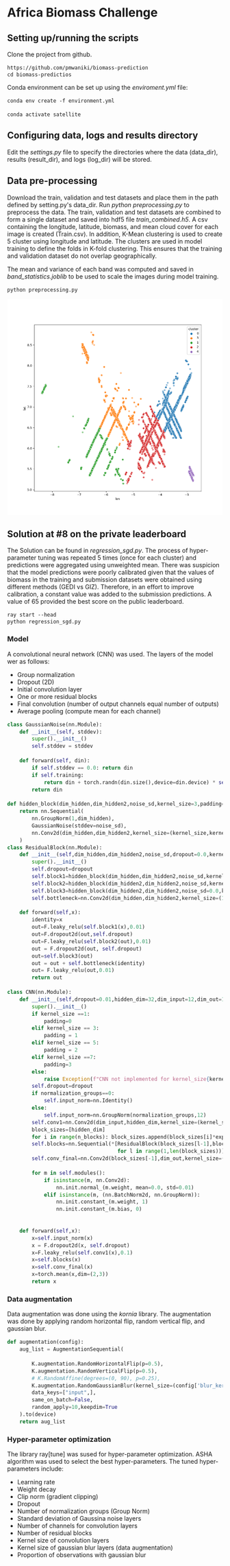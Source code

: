 # Africa Biomass Challenge


## Setting up/running the scripts
Clone the project from github.

```commandline
https://github.com/pmwaniki/biomass-prediction
cd biomass-predictios
```
Conda environment can be set up using the *enviroment.yml* file:

```commandline
conda env create -f environment.yml

conda activate satellite
```
## Configuring data, logs and results directory
Edit the *settings.py* file to specify the directories where the data (data_dir), results (result_dir), and logs (log_dir) will be stored.


## Data pre-processing
Download the train, validation and test datasets and place them in the path defined by setting.py's data_dir. Run *python preprocessing.py* to preprocess the data. The train, validation and test datasets are combined to form a single dataset and saved into hdf5 file *train_combined.h5*. A csv containing the longitude, latitude, biomass, and mean cloud cover for each image is created (Train.csv). In addition, K-Mean clustering is used to create 5 cluster using longitude and latitude. The clusters are used in model training to define the folds in K-fold clustering. This ensures that the training and validation dataset do not overlap geographically.

The mean and variance of each band was computed and saved in *band_statistics.joblib* to be used to scale the images during model training. 
```commandline
python preprocessing.py
```

![alt text for screen readers](k_mean-clusters.png "K-mean Clusters")

## Solution at #8 on the private leaderboard
The Solution can be found in *regression_sgd.py*. The process of hyper-parameter tuning was repeated 5 times (once for each cluster) and predictions were aggregated using unweighted mean.
There was suspicion that the model predictions were poorly calibrated given that the values of biomass in the training and submission datasets were obtained using different methods (GEDI vs GIZ).
Therefore, in an effort to improve calibration, a constant value was added to the submission predictions. A value of 65 provided the best score on the public leaderboard.


```commandline
ray start --head
python regression_sgd.py
```

### Model

A convolutional neural network (CNN) was used.
The layers of the model wer as follows:

- Group normalization
- Dropout (2D)
- Initial convolution layer
- One or more residual blocks
- Final convolution (number of output channels equal number of outputs)
- Average pooling (compute mean for each channel)





```python
class GaussianNoise(nn.Module):
    def __init__(self, stddev):
        super().__init__()
        self.stddev = stddev

    def forward(self, din):
        if self.stddev == 0.0: return din
        if self.training:
            return din + torch.randn(din.size(),device=din.device) * self.stddev
        return din
    
def hidden_block(dim_hidden,dim_hidden2,noise_sd,kernel_size=3,padding=1):
    return nn.Sequential(
        nn.GroupNorm(1,dim_hidden),
        GaussianNoise(stddev=noise_sd),
        nn.Conv2d(dim_hidden,dim_hidden2,kernel_size=(kernel_size,kernel_size),padding=padding,stride=1,bias=False),
    )
class ResidualBlock(nn.Module):
    def __init__(self,dim_hidden,dim_hidden2,noise_sd,dropout=0.0,kernel_size=3,padding=1):
        super().__init__()
        self.dropout=dropout
        self.block1=hidden_block(dim_hidden,dim_hidden2,noise_sd,kernel_size=kernel_size,padding=padding)
        self.block2=hidden_block(dim_hidden2,dim_hidden2,noise_sd,kernel_size=kernel_size,padding=padding)
        self.block3=hidden_block(dim_hidden2,dim_hidden2,noise_sd=0.0,kernel_size=kernel_size,padding=padding)
        self.bottleneck=nn.Conv2d(dim_hidden,dim_hidden2,kernel_size=(1,1),padding=0)

    def forward(self,x):
        identity=x
        out=F.leaky_relu(self.block1(x),0.01)
        out=F.dropout2d(out,self.dropout)
        out=F.leaky_relu(self.block2(out),0.01)
        out = F.dropout2d(out, self.dropout)
        out=self.block3(out)
        out = out + self.bottleneck(identity)
        out= F.leaky_relu(out,0.01)
        return out
    
class CNN(nn.Module):
    def __init__(self,dropout=0.01,hidden_dim=32,dim_input=12,dim_out=1,normalization_groups=0,gaussian_sd=0,n_blocks=1,expansion=2,kernel_size=3):
        super().__init__()
        if kernel_size ==1:
            padding=0
        elif kernel_size == 3:
            padding = 1
        elif kernel_size == 5:
            padding = 2
        elif kernel_size ==7:
            padding=3
        else:
            raise Exception(f"CNN not implemented for kernel_size{kernel_size}")
        self.dropout=dropout
        if normalization_groups==0:
            self.input_norm=nn.Identity()
        else:
            self.input_norm=nn.GroupNorm(normalization_groups,12)
        self.conv1=nn.Conv2d(dim_input,hidden_dim,kernel_size=(kernel_size,kernel_size),stride=1,padding=padding,bias=False)
        block_sizes=[hidden_dim]
        for i in range(n_blocks): block_sizes.append(block_sizes[i]*expansion)
        self.blocks=nn.Sequential(*[ResidualBlock(block_sizes[l-1],block_sizes[l],gaussian_sd,kernel_size=kernel_size,padding=padding)
                                    for l in range(1,len(block_sizes))])
        self.conv_final=nn.Conv2d(block_sizes[-1],dim_out,kernel_size=(kernel_size,kernel_size),stride=1,padding=padding)

        for m in self.modules():
            if isinstance(m, nn.Conv2d):
                nn.init.normal_(m.weight, mean=0.0, std=0.01)
            elif isinstance(m, (nn.BatchNorm2d, nn.GroupNorm)):
                nn.init.constant_(m.weight, 1)
                nn.init.constant_(m.bias, 0)


    def forward(self,x):
        x=self.input_norm(x)
        x = F.dropout2d(x, self.dropout)
        x=F.leaky_relu(self.conv1(x),0.1)
        x=self.blocks(x)
        x=self.conv_final(x)
        x=torch.mean(x,dim=(2,3))
        return x

```

### Data augmentation
Data augmentation was done using the *kornia* library. The augmentation was done by applying random horizontal flip, random vertical flip, and gaussian blur.

```python
def augmentation(config):
    aug_list = AugmentationSequential(

        K.augmentation.RandomHorizontalFlip(p=0.5),
        K.augmentation.RandomVerticalFlip(p=0.5),
        # K.RandomAffine(degrees=(0, 90), p=0.25),
        K.augmentation.RandomGaussianBlur(kernel_size=(config['blur_kernel_size'],config['blur_kernel_size']), sigma=(0.01, 2.0), p=config['prop_noise']),
        data_keys=["input",],
        same_on_batch=False,
        random_apply=10,keepdim=True
    ).to(device)
    return aug_list
```
### Hyper-parameter optimization
The library ray[tune] was sused for hyper-parameter optimization. ASHA algorithm was used to select the best hyper-parameters. The tuned hyper-parameters include:

- Learning rate
- Weight decay
- Clip norm (gradient clipping)
- Dropout
- Number of normalization groups (Group Norm)
- Standard deviation of Gaussina noise layers
- Number of channels for convolution layers
- Number of residual blocks
- Kernel size of convolution layers
- Kernel size of gaussian blur layers (data augmentation)
- Proportion of observations with gaussian blur


